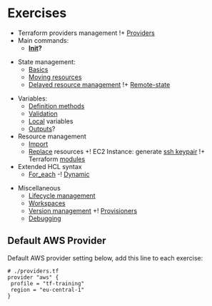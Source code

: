 # Exercises

- Terraform providers management
  !+ [Providers](./providers1/) 
- Main commands:
  + **[Init](./init1)?**
+ State management:
  + [Basics](./state1)
  + [Moving resources](./state_mv1) 
  + [Delayed resource management](./state2)
  !+ [Remote-state](./remote-state1)
- Variables:
  + [Definition methods](./vars1)
  + [Validation](./var-def1)
  + [Local](./locals1) variables
  + [Outputs](./output1)?
- Resource management
  + [Import](./import1)
  + [Replace](./replace1) resources
  +! EC2 Instance: generate [ssh keypair](./ec2-ssh)
!+ Terraform [modules](./m1)
- Extended HCL syntax
  - [For_each](./for1)
  -! [Dynamic](./dyn1)
+ Miscellaneous
  + [Lifecycle management](./lifecycle1)
  + [Workspaces](./wspace1)
  + [Version management](./ver1)
  +! [Provisioners](./prov1)
  + [Debugging](./debug1)    
  


## Default AWS Provider

Default AWS provider setting below, add this line to each exercise:

````
# ./providers.tf
provider "aws" {
 profile = "tf-training"
 region = "eu-central-1"
}
````